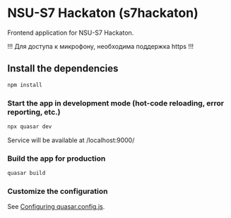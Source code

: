 # NSU-S7 Hackaton (s7hackaton)

Frontend application for NSU-S7 Hackaton.

!!! Для доступа к микрофону, необходима поддержка https !!!

## Install the dependencies
```bash
npm install
```

### Start the app in development mode (hot-code reloading, error reporting, etc.)
```bash
npx quasar dev
```

Service will be available at /localhost:9000/


### Build the app for production
```bash
quasar build
```

### Customize the configuration
See [Configuring quasar.config.js](https://v2.quasar.dev/quasar-cli-vite/quasar-config-js).
